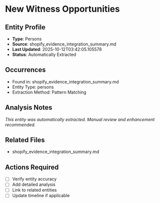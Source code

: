 # New Witness Opportunities

## Entity Profile
- **Type**: Persons
- **Source**: shopify_evidence_integration_summary.md
- **Last Updated**: 2025-10-12T03:42:05.105578
- **Status**: Automatically Extracted

## Occurrences
- Found in: shopify_evidence_integration_summary.md
- Entity Type: persons
- Extraction Method: Pattern Matching

## Analysis Notes
*This entity was automatically extracted. Manual review and enhancement recommended.*

## Related Files
- shopify_evidence_integration_summary.md

## Actions Required
- [ ] Verify entity accuracy
- [ ] Add detailed analysis
- [ ] Link to related entities
- [ ] Update timeline if applicable
